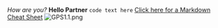 _How are you?_
**Hello Partner**
```code text here```
[Click here for a Markdown Cheat Sheet](https://github.com/adam-p/markdown-here/wiki/Markdown-Cheatsheet)
![GPS1.1.png](GPS1.1.png)